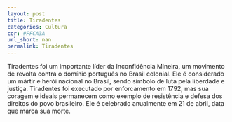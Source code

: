 ```yaml
---
layout: post
title: Tiradentes
categories: Cultura
cor: #FFCA3A
url_short: nan
permalink: Tiradentes
---
```

Tiradentes foi um importante líder da Inconfidência Mineira, um movimento de revolta contra o domínio português no Brasil colonial. Ele é considerado um mártir e herói nacional no Brasil, sendo símbolo de luta pela liberdade e justiça. Tiradentes foi executado por enforcamento em 1792, mas sua coragem e ideais permanecem como exemplo de resistência e defesa dos direitos do povo brasileiro. Ele é celebrado anualmente em 21 de abril, data que marca sua morte.
